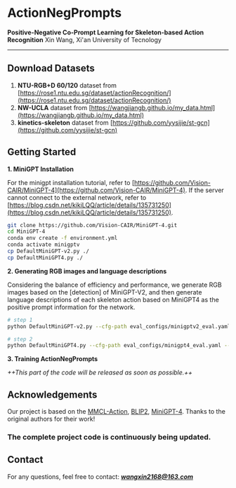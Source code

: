 # ActionNegPrompts
**Positive-Negative Co-Prompt Learning for Skeleton-based Action Recognition**
Xin Wang, Xi'an University of Tecnology

---

## Download Datasets
1. **NTU-RGB+D 60/120** dataset from [https://rose1.ntu.edu.sg/dataset/actionRecognition/](https://rose1.ntu.edu.sg/dataset/actionRecognition/)
2. **NW-UCLA** dataset from [https://wangjiangb.github.io/my_data.html](https://wangjiangb.github.io/my_data.html)
3. **kinetics-skeleton** dataset from [https://github.com/yysijie/st-gcn](https://github.com/yysijie/st-gcn)


## Getting Started
**1. MiniGPT Installation**

For the minigpt installation tutorial, refer to [https://github.com/Vision-CAIR/MiniGPT-4](https://github.com/Vision-CAIR/MiniGPT-4). If the server cannot connect to the external network, refer to [https://blog.csdn.net/kikiLQQ/article/details/135731250](https://blog.csdn.net/kikiLQQ/article/details/135731250).

```bash
git clone https://github.com/Vision-CAIR/MiniGPT-4.git
cd MiniGPT-4
conda env create -f environment.yml
conda activate minigptv
cp DefaultMiniGPT-v2.py ./
cp DefaultMiniGPT4.py ./
```

**2. Generating RGB images and language descriptions**

Considering the balance of efficiency and performance, we generate RGB images based on the [detection] of MiniGPT-V2, and then generate language descriptions of each skeleton action based on MiniGPT4 as the positive prompt information for the network.

```bash
# step 1
python DefaultMiniGPT-v2.py --cfg-path eval_configs/minigptv2_eval.yaml --save-path "your save path for rgb images" --videos-path "your videos path" --gpu-id 0

# step 2
python DefaultMiniGPT4.py --cfg-path eval_configs/minigpt4_eval.yaml --save-path "your save path for language descriptions" --images-path "your images path from step 1" --gpu-id 0
```

**3. Training ActionNegPrompts**

*++This part of the code will be released as soon as possible.++*

## Acknowledgements

Our project is based on the [MMCL-Action](https://github.com/liujf69/MMCL-Action), [BLIP2](https://huggingface.co/docs/transformers/main/model_doc/blip-2), [MiniGPT-4](https://github.com/Vision-CAIR/MiniGPT-4). Thanks to the original authors for their work!

### The complete project code is continuously being updated.

## Contact

For any questions, feel free to contact: ***wangxin2168@163.com***
